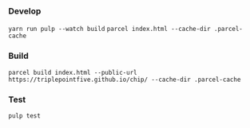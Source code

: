 ### Develop

`yarn run pulp --watch build`
`parcel index.html --cache-dir .parcel-cache`

### Build

`parcel build index.html --public-url https://triplepointfive.github.io/chip/ --cache-dir .parcel-cache`

### Test

`pulp test`
